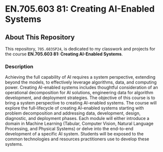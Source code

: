 # EN.705.603 81: Creating AI-Enabled Systems

## About This Repository

This repository, `705.603SP24`, is dedicated to my classwork and projects for the course **EN.705.603 81: Creating AI-Enabled Systems**.

### Description
Achieving the full capability of AI requires a system perspective, extending beyond the models, to effectively leverage algorithms, data, and computing power. Creating AI-enabled systems includes thoughtful consideration of an operational decomposition for AI solutions, engineering data for algorithm development, and deployment strategies. The objective of this course is to bring a system perspective to creating AI-enabled systems. The course will explore the full-lifecycle of creating AI-enabled systems starting with problem decomposition and addressing data, development, design, diagnostic, and deployment phases. Each module will either introduce a domain in Machine Learning (Tabular, Computer Vision, Natural Language Processing, and Physical Systems) or delve into the end-to-end development of a specific AI system. Students will be exposed to the common technologies and resources practitioners use to develop these systems.
